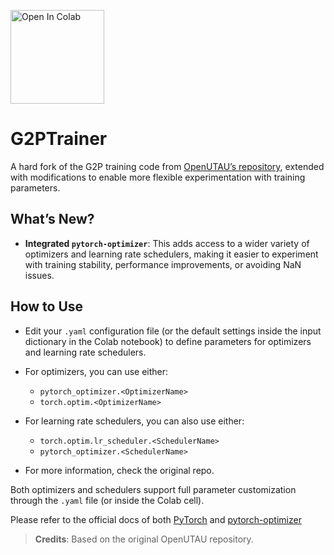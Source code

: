 <a href="https://github.com/usamireko/G2PTrainer/blob/main/G2PTrainer_Notebook.ipynb"> <img src="https://colab.research.google.com/assets/colab-badge.svg" alt="Open In Colab" style="width: 150px;"/> </a>
# G2PTrainer
A hard fork of the G2P training code from [OpenUTAU’s repository](https://github.com/stakira/OpenUtau/tree/master/py), extended with modifications to enable more flexible experimentation with training parameters.  

## What’s New?  
- **Integrated `pytorch-optimizer`**: This adds access to a wider variety of optimizers and learning rate schedulers, making it easier to experiment with training stability, performance improvements, or avoiding NaN issues.  

## How to Use  
- Edit your `.yaml` configuration file (or the default settings inside the input dictionary in the Colab notebook) to define parameters for optimizers and learning rate schedulers.  
- For optimizers, you can use either:  
  - `pytorch_optimizer.<OptimizerName>`  
  - `torch.optim.<OptimizerName>`  
- For learning rate schedulers, you can also use either:  
  - `torch.optim.lr_scheduler.<SchedulerName>`  
  - `pytorch_optimizer.<SchedulerName>`
 
- For more information, check the original repo.

Both optimizers and schedulers support full parameter customization through the `.yaml` file (or inside the Colab cell).

Please refer to the official docs of both [PyTorch](https://docs.pytorch.org/docs/stable/optim.html) and [pytorch-optimizer](https://pytorch-optimizers.readthedocs.io/en/latest/)

> **Credits**: Based on the original OpenUTAU repository.  





